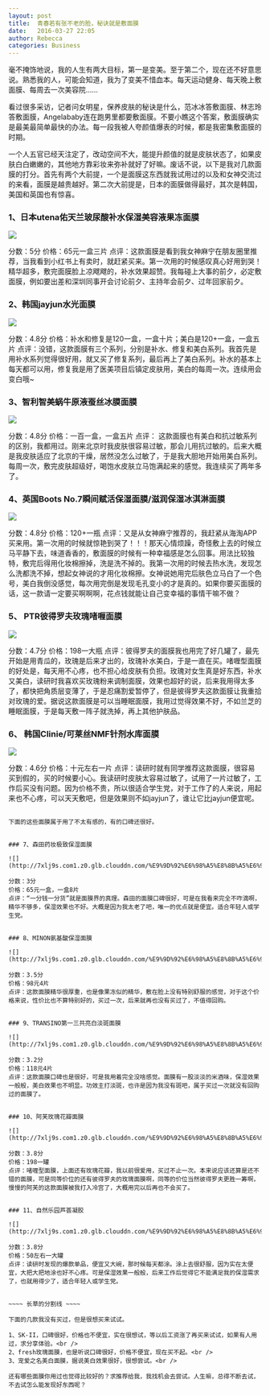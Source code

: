 ```yaml
---
layout: post
title:  青春若有张不老的脸，秘诀就是敷面膜
date:   2016-03-27 22:05
author: Rebecca
categories: Business
---
```


毫不掩饰地说，我的人生有两大目标，第一是变美。至于第二个，现在还不好意思说。熟悉我的人，可能会知道，我为了变美不惜血本。每天运动健身、每天晚上敷面膜、每周去一次美容院……

<!-- more -->

看过很多采访，记者问女明星，保养皮肤的秘诀是什么，范冰冰答敷面膜、林志玲答敷面膜，Angelababy连在跑男里都要敷面膜。不要小瞧这个答案，敷面膜确实是最美最简单最快的办法。每一段我被人夸颜值爆表的时候，都是我密集敷面膜的时期。

一个人五官已经天注定了，改动空间不大，能提升颜值的就是皮肤状态了，如果皮肤白白嫩嫩的，其他地方靠彩妆来弥补就好了好嘛。废话不说，以下是我对几款面膜的打分。首先有两个大前提，一个是面膜这东西就我试用过的以及和女神交流过的来看，面膜是越贵越好。第二次大前提是，日本的面膜做得最好，其次是韩国，美国和英国也有惊喜。


### 1、日本utena佑天兰玻尿酸补水保湿美容液果冻面膜

![](http://7xlj9s.com1.z0.glb.clouddn.com/%E9%9D%92%E6%98%A5%E8%8B%A5%E6%9C%89%E5%BC%A0%E4%B8%8D%E8%80%81%E7%9A%84%E8%84%B81.png)

分数：5分
价格：65元一盒三片
点评：这款面膜是看到我女神麻宁在朋友圈里推荐，当我看到小红书上有卖时，就赶紧买来。第一次用的时候感叹真心好用到哭！ 精华超多，敷完面膜脸上凉飕飕的，补水效果超赞。我每碰上大事的前夕，必定敷面膜，例如要出差和深圳同事开会讨论前夕、主持年会前夕、过年回家前夕。


### 2、韩国jayjun水光面膜

![](http://7xlj9s.com1.z0.glb.clouddn.com/%E9%9D%92%E6%98%A5%E8%8B%A5%E6%9C%89%E5%BC%A0%E4%B8%8D%E8%80%81%E7%9A%84%E8%84%B82.png)

分数：4.8分
价格：补水和修复是120一盒，一盒十片；美白是120+一盒，一盒五片
点评：没错，这款面膜有三个系列，分别是补水、修复和美白系列。我首先是用补水系列觉得很好用，就又买了修复系列，最后再上了美白系列。补水的基本上每天都可以用，修复我是用了医美项目后镇定皮肤用，美白的每周一次。连续用会变白哦~


### 3、智利智美蜗牛原液蚕丝冰膜面膜

![](http://7xlj9s.com1.z0.glb.clouddn.com/%E9%9D%92%E6%98%A5%E8%8B%A5%E6%9C%89%E5%BC%A0%E4%B8%8D%E8%80%81%E7%9A%84%E8%84%B83.png)

分数：4.8分
价格：一百一盒，一盒五片
点评： 这款面膜也有美白和抗过敏系列的区别，我都用过。刚来北京时我皮肤很容易过敏，那会儿用抗过敏的。后来大概是我皮肤适应了北京的干燥，居然没怎么过敏了，于是我大胆地开始用美白系列。每周一次，敷完皮肤超级好，喝饱水皮肤立马饱满起来的感觉。我连续买了两年多了。


### 4、英国Boots No.7瞬间赋活保湿面膜/滋润保湿冰淇淋面膜

![](http://7xlj9s.com1.z0.glb.clouddn.com/%E9%9D%92%E6%98%A5%E8%8B%A5%E6%9C%89%E5%BC%A0%E4%B8%8D%E8%80%81%E7%9A%84%E8%84%B84.png)

分数：4.8分
价格：120+一瓶
点评：又是从女神麻宁推荐的，我赶紧从海淘APP买来用。第一次用的时候就惊艳到哭了！！！那天心情烦躁，奇怪敷上去的时候立马平静下去，味道香香的，敷面膜的时候有一种幸福感是怎么回事。用法比较独特，敷完后得用化妆棉擦掉，洗是洗不掉的。我第一次用的时候去热水洗，发现怎么洗都洗不掉，想起女神说的才用化妆棉擦。女神说她用完后肤色立马白了一个色号，美白我倒没感觉，每次用完倒是发现毛孔变小的才是真的。如果你要买面膜的话，这一款请一定要买啊啊啊，花点钱就能让自己变幸福的事情干嘛不做？


### 5、 PTR彼得罗夫玫瑰啫喱面膜

![](http://7xlj9s.com1.z0.glb.clouddn.com/%E9%9D%92%E6%98%A5%E8%8B%A5%E6%9C%89%E5%BC%A0%E4%B8%8D%E8%80%81%E7%9A%84%E8%84%B85.png)

分数：4.7分
价格：198一大瓶
点评：彼得罗夫的面膜我也用完了好几罐了，最先开始是用青瓜的，玫瑰是后来才出的，玫瑰补水美白，于是一直在买。啫喱型面膜的好处是，每天用不心疼，也不担心给皮肤有负担。玫瑰对女生真是好东西，补水又美白，读研时我喜欢买玫瑰粉来调制面膜，效果也超好的说，后来我用得太多了，都快把角质层变薄了，于是忍痛割爱暂停了，但是彼得罗夫这款面膜让我重拾对玫瑰的爱。据说这款面膜是可以当睡眠面膜，我用过觉得效果不好，不如兰芝的睡眠面膜，于是每天敷一阵子就洗掉，再上其他护肤品。


### 6、 韩国Clinie/可莱丝NMF针剂水库面膜

![](http://7xlj9s.com1.z0.glb.clouddn.com/%E9%9D%92%E6%98%A5%E8%8B%A5%E6%9C%89%E5%BC%A0%E4%B8%8D%E8%80%81%E7%9A%84%E8%84%B86.png)

分数：4.6分
价格：十元左右一片
点评：读研时就有同学推荐这款面膜，很容易买到假的，买的时候要小心。我读研时皮肤太容易过敏了，试用了一片过敏了，工作后买没有问题。因为价格不贵，所以很适合学生党，对于工作了的人来说，用起来也不心疼，可以天天敷吧，但是效果则不如jayjun了，谁让它比jayjun便宜呢。


~~~~ 分割线 ~~~~

下面的这些面膜属于用了不太有感的，有的口碑还很好。


### 7、森田药妆极致保湿面膜

![](http://7xlj9s.com1.z0.glb.clouddn.com/%E9%9D%92%E6%98%A5%E8%8B%A5%E6%9C%89%E5%BC%A0%E4%B8%8D%E8%80%81%E7%9A%84%E8%84%B87.png)

分数：3分
价格：65元一盒，一盒8片
点评：“一分钱一分货”就是面膜界的真理。森田的面膜口碑很好，可是在我看来完全不咋滴啊，精华不够多，保湿效果也不好。大概是因为我太老了吧，唯一的优点就是便宜。适合年轻人或学生党。


### 8、MINON氨基酸保湿面膜

![](http://7xlj9s.com1.z0.glb.clouddn.com/%E9%9D%92%E6%98%A5%E8%8B%A5%E6%9C%89%E5%BC%A0%E4%B8%8D%E8%80%81%E7%9A%84%E8%84%B88.png)

分数：3.5分
价格：98元4片
点评：这款面膜精华很厚重，也是像果冻似的精华，敷在脸上没有特别舒服的感觉，对于这个价格来说，性价比也不算特别好的，买过一次，后来就再也没有买过了，不值得回购。


### 9、TRANSINO第一三共亮白淡斑面膜

![](http://7xlj9s.com1.z0.glb.clouddn.com/%E9%9D%92%E6%98%A5%E8%8B%A5%E6%9C%89%E5%BC%A0%E4%B8%8D%E8%80%81%E7%9A%84%E8%84%B89.png)

分数：3.2分
价格：118元4片
点评：这款面膜口碑也是很好，可是我用着完全没啥感觉。面膜有一股淡淡的米酒味，保湿效果一般般，美白效果也不明显。功效主打淡斑，也许是因为我没有斑吧，属于买过一次就没有回购过的面膜了。


### 10、阿芙玫瑰花瓣面膜

![](http://7xlj9s.com1.z0.glb.clouddn.com/%E9%9D%92%E6%98%A5%E8%8B%A5%E6%9C%89%E5%BC%A0%E4%B8%8D%E8%80%81%E7%9A%84%E8%84%B810.png)

分数：3.8分
价格：198一罐
点评：啫喱型面膜，上面还有玫瑰花瓣，我以前很爱用，买过不止一次。本来说应该还算是还不错的面膜，可是同等价位的还有彼得罗夫的玫瑰面膜啊，同等的价位当然彼得罗夫更胜一筹啊，慢慢的阿芙的这款面膜被我打入冷宫了，大概用完以后再也不会买了。


### 11、自然乐园芦荟凝胶

![](http://7xlj9s.com1.z0.glb.clouddn.com/%E9%9D%92%E6%98%A5%E8%8B%A5%E6%9C%89%E5%BC%A0%E4%B8%8D%E8%80%81%E7%9A%84%E8%84%B811.png)

分数：3.8分
价格：50左右一大罐
点评：读研时发现的爆款单品，便宜又大碗，那时候每天都涂。涂上去很舒服，因为实在太便宜，大把大把地涂也好不心疼。可是保湿效果一般般，后来工作后觉得它不能满足我的保湿需求了，也就用得少了，适合年轻人或学生党。


~~~~ 长草的分割线 ~~~~

下面的几款我没有买过，但是很想买来试试。

1、SK-II，口碑很好，价格也不便宜，实在很想试，等以后工资涨了再买来试试，如果有人用过，求分享体验。<br />
2、fresh玫瑰面膜，也是听说口碑很好，价格不便宜，现在买不起。<br />
3、宠爱之名美白面膜，据说美白效果很好，很想尝试。<br />

还有哪些面膜你用过也觉得比较好的？求推荐给我，我找机会去尝试。人生嘛，总得不断去试，不去试怎么能发现好东西呢？
